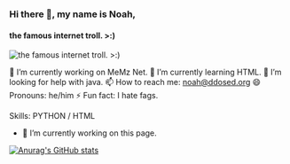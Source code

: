 ### Hi there 👋, my name is Noah,
#### the famous internet troll. >:)
![the famous internet troll. >:)](https://cdn.discordapp.com/attachments/837726150083477573/838020002715795476/tenor_3.gif)

🔭 I’m currently working on MeMz Net.
🌱 I’m currently learning HTML.
🤔 I’m looking for help with java.
📫 How to reach me: noah@ddosed.org
😄 Pronouns: he/him
⚡ Fun fact: I hate fags.

Skills: PYTHON / HTML

- 🔭 I’m currently working on this page. 


[![Anurag's GitHub stats](https://github-readme-stats.vercel.app/api?username=gooniez)](https://github.com/gooniez/github-readme-stats)
